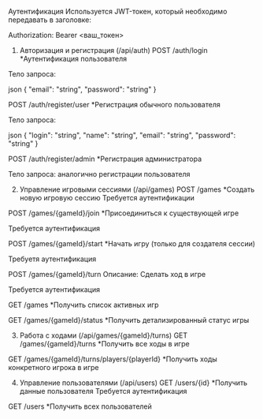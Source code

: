 Аутентификация
Используется JWT-токен, который необходимо передавать в заголовке:

Authorization: Bearer <ваш_токен>


1. Авторизация и регистрация (/api/auth)
POST /auth/login
*Аутентификация пользователя

Тело запроса:

json
{
"email": "string",
"password": "string"
}

POST /auth/register/user
*Регистрация обычного пользователя

Тело запроса:

json
{
"login": "string",
"name": "string",
"email": "string",
"password": "string"
}


POST /auth/register/admin
*Регистрация администратора 

Тело запроса: аналогично регистрации пользователя


2. Управление игровыми сессиями (/api/games)
   POST /games
*Создать новую игровую сессию
Требуется аутентификации

POST /games/{gameId}/join
*Присоединиться к существующей игре

Требуется аутентификация


POST /games/{gameId}/start
*Начать игру (только для создателя сессии)

Требуетя аутентификация


POST /games/{gameId}/turn
Описание: Сделать ход в игре

Требуется аутентификация


GET /games
*Получить список активных игр


GET /games/{gameId}/status
*Получить детализированный статус игры

3. Работа с ходами (/api/games/{gameId}/turns)
   GET /games/{gameId}/turns
*Получить все ходы в игре


GET /games/{gameId}/turns/players/{playerId}
*Получить ходы конкретного игрока в игре


4. Управление пользователями (/api/users)
   GET /users/{id}
*Получить данные пользователя
Требуется аутентификация


GET /users
*Получить всех пользователей 

